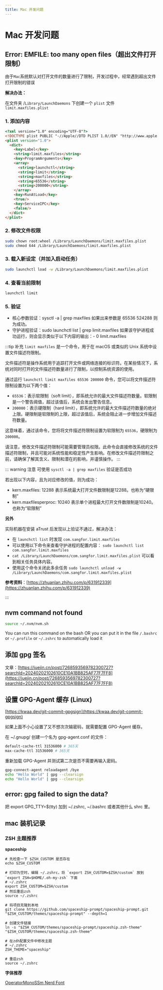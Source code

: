 ```yaml
---
title: Mac 开发问题
---
```


# Mac 开发问题

## Error: EMFILE: too many open files（超出文件打开限制）

由于`Mac`系统默认对打开文件的数量进行了限制，开发过程中，经常遇到超出文件打开限制的错误

**解决办法：**

在文件夹 /`Library/LaunchDaemons` 下创建一个 `plist` 文件 `limit.maxfiles.plist`

### 1. 添加内容

```html
<?xml version="1.0" encoding="UTF-8"?>
<!DOCTYPE plist PUBLIC "-//Apple//DTD PLIST 1.0//EN" "http://www.apple.com/DTDs/PropertyList-1.0.dtd">
<plist version="1.0">
  <dict>
    <key>Label</key>
    <string>limit.maxfiles</string>
    <key>ProgramArguments</key>
    <array>
      <string>launchctl</string>
      <string>limit</string>
      <string>maxfiles</string>
      <string>65536</string>
      <string>200000</string>
    </array>
    <key>RunAtLoad</key>
    <true/>
    <key>ServiceIPC</key>
    <false/>
  </dict>
</plist>
```

### 2. 修改文件权限

```sh
sudo chown root:wheel /Library/LaunchDaemons/limit.maxfiles.plist
sudo chmod 644 /Library/LaunchDaemons/limit.maxfiles.plist
```

### 3. 载入新设定（并加入启动任务）

```sh
sudo launchctl load -w /Library/LaunchDaemons/limit.maxfiles.plist
```

### 4. 查看当前限制

```sh
launchctl limit
```

### 5. 验证

- 核心参数验证：sysctl -a | grep maxfiles 如果出来参数是 65536 524288 则为成功。
- 守护进程验证：sudo launchctl list | grep limit.maxfiles 如果该守护进程成功运行，则会显示类似于以下内容的输出：- 0 limit.maxfiles

:::tip 补充
`limit maxfiles` 是一个命令，用于在 macOS 或类似的 Unix 系统中设置文件描述符限制。

文件描述符是操作系统用于追踪打开文件或网络连接的标识符。在某些情况下，系统对同时打开的文件描述符数量进行了限制，以控制系统资源的使用。

通过运行 `launchctl limit maxfiles 65536 200000` 命令，您可以将文件描述符限制设置为以下两个值：

- `65536`：表示软限制（soft limit），即系统允许的最大文件描述符数量。软限制是一个警告阈值，超过该值后，系统会发出警告信息。
- `200000`：表示硬限制（hard limit），即系统允许的最大文件描述符数量的绝对上限。硬限制是软限制的上限，超过该值后，系统会阻止进一步增加文件描述符数量。

这意味着，通过该命令，您将将文件描述符限制设置为软限制为 `65536`，硬限制为 `200000`。

请注意，修改文件描述符限制可能需要管理员权限。此命令会直接修改系统的文件描述符限制，并且可能对系统性能和稳定性产生影响。在修改文件描述符限制之前，请确保了解其含义、限制和潜在的影响，并谨慎操作。
:::

::: warning 注意
可使用 `sysctl -a | grep maxfiles` 验证是否成功

若出现以下内容，且为对应修改的值，则为成功：

- kern.maxfiles: 12288 表示系统最大打开文件数限制是12288。也称为“硬限制”
- kern.maxfilesperproc: 10240 表示单个进程最大打开文件数限制是10240。也称为“软限制”


**另外**

实际机器在安装 aTrust 后发现以上验证不通过，解决办法：

- 在 `launchctl list` 时发现 `com.sangfor.limit.maxfiles`
- 可以使用以下命令来查看守护进程的配置内容： `sudo launchctl list com.sangfor.limit.maxfiles`
- `cat /Library/LaunchDaemons/com.sangfor.limit.maxfiles.plist` 可以看到相关任务具体内容。
- 使用这个命令关闭此多余任务 `sudo launchctl unload -w /Library/LaunchDaemons/com.sangfor.limit.maxfiles.plist`

**参考资料**：[https://zhuanlan.zhihu.com/p/631912339](https://zhuanlan.zhihu.com/p/631912339)

:::

## nvm command not found

```bash
source ~/.nvm/nvm.sh
```

You can run this command on the bash OR you can put it in the file `/.bashrc` or `~/.profile` or `~/.zshrc` to automatically load it

## 添加 gpg 签名

文章：[https://juejin.cn/post/7268593569782300727?searchId=20240202102610CE10A1BB825AF77F7FF8](https://juejin.cn/post/7268593569782300727?searchId=20240202102610CE10A1BB825AF77F7FF8)

## 设置 GPG-Agent 缓存 (Linux)

[https://kwaa.dev/git-commit-gpgsign](https://kwaa.dev/git-commit-gpgsign)

如果上面不小心设置了又不想次次输密码，就需要配置 GPG-Agent 缓存。

在 ~/.gnupg/ 创建一个名为 gpg-agent.conf 的文件：

```bash
default-cache-ttl 31536000 # 365天
max-cache-ttl 31536000 # 365天
```
重新加载 GPG-Agent 并测试第二次是否不需要再输入密码。

```bash
gpg-connect-agent reloadagent /bye
echo "Hello World" | gpg --clearsign
echo "Hello World" | gpg --clearsign
```

## error: gpg failed to sign the data?

把 export GPG_TTY=$(tty) 加到 ~/.zshrc, ~/.bashrc 或者其他什么 shrc 里。

## mac 装机记录

### ZSH 主题推荐

**spaceship**

```shell
# 先检查一下 $ZSH_CUSTOM 是否存在
echo $ZSH_CUSTOM

# 打印为空时，编辑 ~/.zshrc，将 `export ZSH_CUSTOM=$ZSH/custom` 放到 `export ZSH=$HOME/.oh-my-zsh` 下面
# ~/.zshrc
export ZSH_CUSTOM=$ZSH/custom
# 然后重启zsh
source ~/.zshrc

# 将项目克隆到本地
git clone https://github.com/spaceship-prompt/spaceship-prompt.git "$ZSH_CUSTOM/themes/spaceship-prompt" --depth=1

# 创建文件链接
ln -s "$ZSH_CUSTOM/themes/spaceship-prompt/spaceship.zsh-theme" "$ZSH_CUSTOM/themes/spaceship.zsh-theme"

# 在zdh配置文件中修改主题
# ~/.zshrc
ZSH_THEME="spaceship"

# 重启zsh
source ~/.zshrc
```

**字体推荐**

[OperatorMonoSSm Nerd Font](https://github.com/not-kennethreitz/talks/tree/master/fonts/HCo_OperatorMonoSSm/NerdFont)
